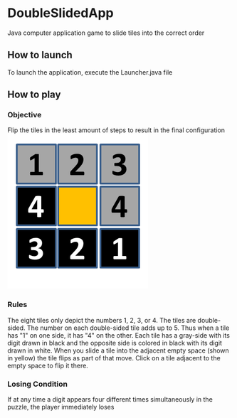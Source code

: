 # DoubleSlidedApp
Java computer application game to slide tiles into the correct order

## How to launch
To launch the application, execute the Launcher.java file

## How to play
### Objective
Flip the tiles in the least amount of steps to result in the final configuration ![final configuration](endGame.png)

### Rules
The eight tiles only depict the numbers 1, 2, 3, or 4. 
The tiles are double-sided. The number on each double-sided tile adds up to 5. 
Thus when a tile has "1" on one side, it has "4" on the other. Each tile has a 
gray-side with its digit drawn in black and the opposite side is colored in black 
with its digit drawn in white. When you slide a tile into the adjacent empty space 
(shown in yellow) the tile flips as part of that move. Click on a tile adjacent to
the empty space to flip it there.

### Losing Condition
If at any time a digit appears four different times simultaneously in the puzzle, the player immediately loses
